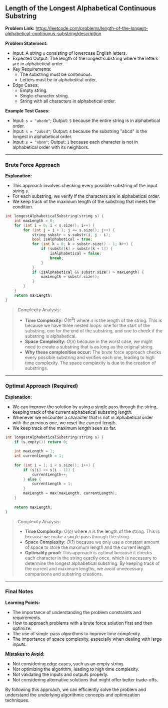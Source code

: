 ## Length of the Longest Alphabetical Continuous Substring

**Problem Link:** https://leetcode.com/problems/length-of-the-longest-alphabetical-continuous-substring/description

**Problem Statement:**
- Input: A string `s` consisting of lowercase English letters.
- Expected Output: The length of the longest substring where the letters are in alphabetical order.
- Key Requirements:
  - The substring must be continuous.
  - Letters must be in alphabetical order.
- Edge Cases:
  - Empty string.
  - Single-character string.
  - String with all characters in alphabetical order.

**Example Test Cases:**
- Input: `s = "abcde"`; Output: `5` because the entire string is in alphabetical order.
- Input: `s = "zabcd"`; Output: `4` because the substring "abcd" is the longest in alphabetical order.
- Input: `s = "vbnm"`; Output: `1` because each character is not in alphabetical order with its neighbors.

---

### Brute Force Approach

**Explanation:**
- This approach involves checking every possible substring of the input string `s`.
- For each substring, we verify if the characters are in alphabetical order.
- We keep track of the maximum length of the substring that meets the condition.

```cpp
int longestAlphabeticalSubstring(string s) {
    int maxLength = 0;
    for (int i = 0; i < s.size(); i++) {
        for (int j = i + 1; j <= s.size(); j++) {
            string substr = s.substr(i, j - i);
            bool isAlphabetical = true;
            for (int k = 0; k < substr.size() - 1; k++) {
                if (substr[k] > substr[k + 1]) {
                    isAlphabetical = false;
                    break;
                }
            }
            if (isAlphabetical && substr.size() > maxLength) {
                maxLength = substr.size();
            }
        }
    }
    return maxLength;
}
```

> Complexity Analysis:
> - **Time Complexity:** $O(n^3)$ where $n$ is the length of the string. This is because we have three nested loops: one for the start of the substring, one for the end of the substring, and one to check if the substring is alphabetical.
> - **Space Complexity:** $O(n)$ because in the worst case, we might need to create a substring that is as long as the original string.
> - **Why these complexities occur:** The brute force approach checks every possible substring and verifies each one, leading to high time complexity. The space complexity is due to the creation of substrings.

---

### Optimal Approach (Required)

**Explanation:**
- We can improve the solution by using a single pass through the string, keeping track of the current alphabetical substring length.
- Whenever we encounter a character that is not in alphabetical order with the previous one, we reset the current length.
- We keep track of the maximum length seen so far.

```cpp
int longestAlphabeticalSubstring(string s) {
    if (s.empty()) return 0;
    
    int maxLength = 1;
    int currentLength = 1;
    
    for (int i = 1; i < s.size(); i++) {
        if (s[i] >= s[i - 1]) {
            currentLength++;
        } else {
            currentLength = 1;
        }
        maxLength = max(maxLength, currentLength);
    }
    
    return maxLength;
}
```

> Complexity Analysis:
> - **Time Complexity:** $O(n)$ where $n$ is the length of the string. This is because we make a single pass through the string.
> - **Space Complexity:** $O(1)$ because we only use a constant amount of space to store the maximum length and the current length.
> - **Optimality proof:** This approach is optimal because it checks each character in the string exactly once, which is necessary to determine the longest alphabetical substring. By keeping track of the current and maximum lengths, we avoid unnecessary comparisons and substring creations.

---

### Final Notes

**Learning Points:**
- The importance of understanding the problem constraints and requirements.
- How to approach problems with a brute force solution first and then optimize.
- The use of single-pass algorithms to improve time complexity.
- The importance of space complexity, especially when dealing with large inputs.

**Mistakes to Avoid:**
- Not considering edge cases, such as an empty string.
- Not optimizing the algorithm, leading to high time complexity.
- Not validating the inputs and outputs properly.
- Not considering alternative solutions that might offer better trade-offs.

By following this approach, we can efficiently solve the problem and understand the underlying algorithmic concepts and optimization techniques.